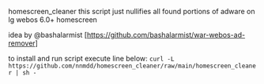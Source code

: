 homescreen_cleaner
this script just nullifies all found portions of adware on lg webos 6.0+ homescreen

idea by @bashalarmist [https://github.com/bashalarmist/war-webos-ad-remover]

to install and run script execute line below:
```curl -L https://github.com/nnmdd/homescreen_cleaner/raw/main/homescreen_cleaner | sh -```
